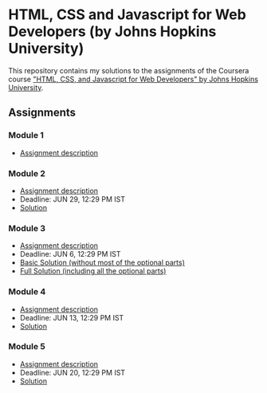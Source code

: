 # HTML, CSS and Javascript for Web Developers (by Johns Hopkins University)

This repository contains my solutions to the assignments of the Coursera course
["HTML, CSS, and Javascript for Web Developers" by Johns Hopkins University](https://www.coursera.org/learn/html-css-javascript-for-web-developers).

## Assignments

### Module 1
* [Assignment description](./Descriptions/assignment2/Assignment-1.md)

### Module 2
* [Assignment description](./Descriptions/assignment2/Assignment-2.md)
* Deadline: JUN 29, 12:29 PM IST
* [Solution](https://shubhamkatheria11.github.io/coursera-test/mod2_solution/)

### Module 3
* [Assignment description](./Descriptions/assignment3/Assignment-3.md)
* Deadline: JUN 6, 12:29 PM IST
* [Basic Solution (without most of the optional parts)](https://shubhamkatheria11.github.io/coursera-test/mod3_solution/index_basic.html)
* [Full Solution (including all the optional parts)](https://shubhamkatheria11.github.io/coursera-test/mod3_solution/)

### Module 4
* [Assignment description](./Descriptions/assignment4/Assignment-4.md)
* Deadline: JUN 13, 12:29 PM IST
* [Solution](https://shubhamkatheria11.github.io/coursera-test/mod4_solution/)

### Module 5
* [Assignment description](./Descriptions/assignment5/Assignment-5.md)
* Deadline: JUN 20, 12:29 PM IST
* [Solution](https://shubhamkatheria11.github.io/coursera-test/mod5_solution/)
